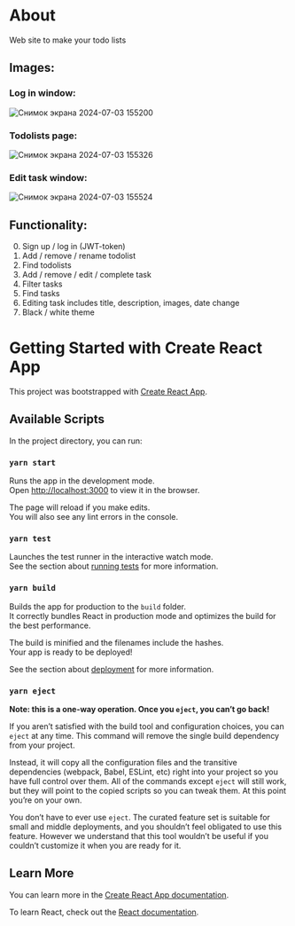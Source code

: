 # About
Web site to make your todo lists

## Images:

### Log in window:
![Снимок экрана 2024-07-03 155200](https://github.com/Yarik7610/todo-client/assets/108609450/be93fe40-3772-411a-8299-9f6a8da1a15b)

### Todolists page:
![Снимок экрана 2024-07-03 155326](https://github.com/Yarik7610/todo-client/assets/108609450/40683f61-3541-4959-9d3f-abd1b132cc39)

### Edit task window:

![Снимок экрана 2024-07-03 155524](https://github.com/Yarik7610/todo-client/assets/108609450/ceef5512-adee-4ce0-a2cc-4efa317d722f)

## Functionality:
0. Sign up / log in (JWT-token)
1. Add / remove / rename todolist
2. Find todolists
3. Add / remove / edit / complete task
4. Filter tasks
5. Find tasks
6. Editing task includes title, description, images, date change
7. Black / white theme

# Getting Started with Create React App

This project was bootstrapped with [Create React App](https://github.com/facebook/create-react-app).

## Available Scripts

In the project directory, you can run:

### `yarn start`

Runs the app in the development mode.\
Open [http://localhost:3000](http://localhost:3000) to view it in the browser.

The page will reload if you make edits.\
You will also see any lint errors in the console.

### `yarn test`

Launches the test runner in the interactive watch mode.\
See the section about [running tests](https://facebook.github.io/create-react-app/docs/running-tests) for more information.

### `yarn build`

Builds the app for production to the `build` folder.\
It correctly bundles React in production mode and optimizes the build for the best performance.

The build is minified and the filenames include the hashes.\
Your app is ready to be deployed!

See the section about [deployment](https://facebook.github.io/create-react-app/docs/deployment) for more information.

### `yarn eject`

**Note: this is a one-way operation. Once you `eject`, you can’t go back!**

If you aren’t satisfied with the build tool and configuration choices, you can `eject` at any time. This command will remove the single build dependency from your project.

Instead, it will copy all the configuration files and the transitive dependencies (webpack, Babel, ESLint, etc) right into your project so you have full control over them. All of the commands except `eject` will still work, but they will point to the copied scripts so you can tweak them. At this point you’re on your own.

You don’t have to ever use `eject`. The curated feature set is suitable for small and middle deployments, and you shouldn’t feel obligated to use this feature. However we understand that this tool wouldn’t be useful if you couldn’t customize it when you are ready for it.

## Learn More

You can learn more in the [Create React App documentation](https://facebook.github.io/create-react-app/docs/getting-started).

To learn React, check out the [React documentation](https://reactjs.org/).
